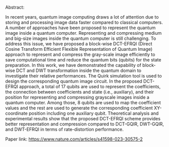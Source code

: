 Abstract: 

In recent years, quantum image computing draws a lot of attention due to storing and processing image data faster compared to classical computers. A number of approaches have been proposed to represent the quantum image inside a quantum computer. Representing and compressing medium and big-size images inside the quantum computer is still challenging. To address this issue, we have proposed a block-wise DCT-EFRQI (Direct Cosine Transform Efficient Flexible Representation of Quantum Image) approach to represent and compress the gray-scale image efficiently to save computational time and reduce the quantum bits (qubits) for the state preparation. In this work, we have demonstrated the capability of block-wise DCT and DWT transformation inside the quantum domain to investigate their relative performances. The Quirk simulation tool is used to design the corresponding quantum image circuit. In the proposed DCT-EFRQI approach, a total of 17 qubits are used to represent the coefficients, the connection between coefficients and state (i.e., auxiliary), and their position for representing and compressing grayscale images inside a quantum computer. Among those, 8 qubits are used to map the coefficient values and the rest are used to generate the corresponding coefficient XY-coordinate position including one auxiliary qubit.  Theoretical analysis and experimental results show that the proposed DCT-EFRQI scheme provides better representation and compression compared to DCT-GQIR, DWT-GQIR, and DWT-EFRQI in terms of rate-distortion performance.

Paper link: https://www.nature.com/articles/s41598-023-30575-2
